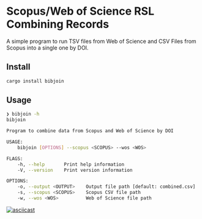 # Scopus/Web of Science RSL Combining Records

A simple program to run TSV files from Web of Science and CSV Files from Scopus into a single one by DOI.

## Install

```bash
cargo install bibjoin
```

## Usage

```bash
❯ bibjoin -h
bibjoin

Program to combine data from Scopus and Web of Science by DOI

USAGE:
    bibjoin [OPTIONS] --scopus <SCOPUS> --wos <WOS>

FLAGS:
    -h, --help       Print help information
    -V, --version    Print version information

OPTIONS:
    -o, --output <OUTPUT>    Output file path [default: combined.csv]
    -s, --scopus <SCOPUS>    Scopus CSV file path
    -w, --wos <WOS>          Web of Science file path
```

[![asciicast](https://asciinema.org/a/2AbTvSaBiGeQU5UdcM95ZLERD.svg)](https://asciinema.org/a/2AbTvSaBiGeQU5UdcM95ZLERD)
